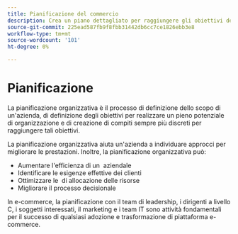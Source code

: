 ```yaml
---
title: Pianificazione del commercio
description: Crea un piano dettagliato per raggiungere gli obiettivi del tuo progetto Adobe Commerce.
source-git-commit: 225ead587fb9f8fbb31442db6cc7ce1826ebb3e8
workflow-type: tm+mt
source-wordcount: '101'
ht-degree: 0%

---
```



# Pianificazione

La pianificazione organizzativa è il processo di definizione dello scopo di un&#39;azienda, di definizione degli obiettivi per realizzare un pieno potenziale di organizzazione e di creazione di compiti sempre più discreti per raggiungere tali obiettivi.

La pianificazione organizzativa aiuta un&#39;azienda a individuare approcci per migliorare le prestazioni. Inoltre, la pianificazione organizzativa può: &#x200B;

- Aumentare l&#39;efficienza di un &#x200B; aziendale
- Identificare le esigenze effettive dei clienti &#x200B;
- Ottimizzare le &#x200B; di allocazione delle risorse
- Migliorare il processo decisionale &#x200B;

In e-commerce, la pianificazione con il team di leadership, i dirigenti a livello C, i soggetti interessati, il marketing e i team IT sono attività fondamentali per il successo di qualsiasi adozione e trasformazione di piattaforma e-commerce.
